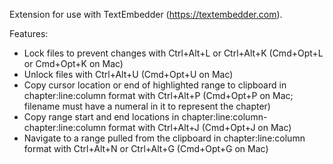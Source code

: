 Extension for use with TextEmbedder (https://textembedder.com).

Features:

- Lock files to prevent changes with Ctrl+Alt+L or Ctrl+Alt+K (Cmd+Opt+L or Cmd+Opt+K on Mac)
- Unlock files with Ctrl+Alt+U (Cmd+Opt+U on Mac)
- Copy cursor location or end of highlighted range to clipboard in chapter:line:column format with Ctrl+Alt+P (Cmd+Opt+P on Mac; filename must have a numeral in it to represent the chapter)
- Copy range start and end locations in chapter:line:column-chapter:line:column format with Ctrl+Alt+J (Cmd+Opt+J on Mac)
- Navigate to a range pulled from the clipboard in chapter:line:column format with Ctrl+Alt+N or Ctrl+Alt+G (Cmd+Opt+G on Mac)
